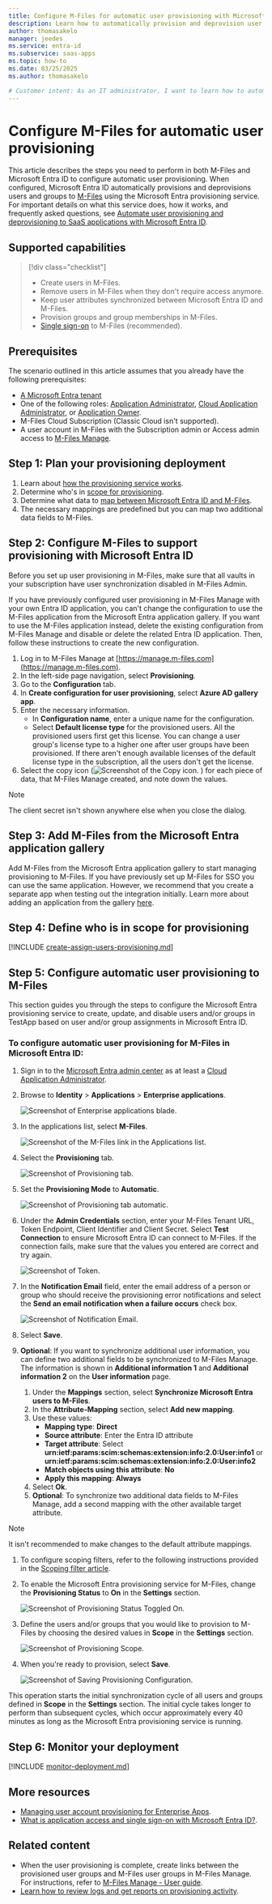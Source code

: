 ```yaml
---
title: Configure M-Files for automatic user provisioning with Microsoft Entra ID
description: Learn how to automatically provision and deprovision user accounts from Microsoft Entra ID to M-Files.
author: thomasakelo
manager: jeedes
ms.service: entra-id
ms.subservice: saas-apps
ms.topic: how-to
ms.date: 03/25/2025
ms.author: thomasakelo

# Customer intent: As an IT administrator, I want to learn how to automatically provision and deprovision user accounts from Microsoft Entra ID to M-Files so that I can streamline the user management process and ensure that users have the appropriate access to M-Files.
---
```


# Configure M-Files for automatic user provisioning

This article describes the steps you need to perform in both M-Files and Microsoft Entra ID to configure automatic user provisioning. When configured, Microsoft Entra ID automatically provisions and deprovisions users and groups to [M-Files](https://www.m-files.com/) using the Microsoft Entra provisioning service. For important details on what this service does, how it works, and frequently asked questions, see [Automate user provisioning and deprovisioning to SaaS applications with Microsoft Entra ID](~/identity/app-provisioning/user-provisioning.md). 

## Supported capabilities
> [!div class="checklist"]
> * Create users in M-Files.
> * Remove users in M-Files when they don't require access anymore.
> * Keep user attributes synchronized between Microsoft Entra ID and M-Files.
> * Provision groups and group memberships in M-Files.
> * [Single sign-on](m-files-tutorial.md) to M-Files (recommended).

## Prerequisites

The scenario outlined in this article assumes that you already have the following prerequisites:

* [A Microsoft Entra tenant](~/identity-platform/quickstart-create-new-tenant.md) 
* One of the following roles: [Application Administrator](/entra/identity/role-based-access-control/permissions-reference#application-administrator), [Cloud Application Administrator](/entra/identity/role-based-access-control/permissions-reference#cloud-application-administrator), or [Application Owner](/entra/fundamentals/users-default-permissions#owned-enterprise-applications).
* M-Files Cloud Subscription (Classic Cloud isn't supported).
* A user account in M-Files with the Subscription admin or Access admin access to [M-Files Manage](https://manage.m-files.com/).

## Step 1: Plan your provisioning deployment
1. Learn about [how the provisioning service works](~/identity/app-provisioning/user-provisioning.md).
1. Determine who's in [scope for provisioning](~/identity/app-provisioning/define-conditional-rules-for-provisioning-user-accounts.md).
1. Determine what data to [map between Microsoft Entra ID and M-Files](~/identity/app-provisioning/customize-application-attributes.md).
1. The necessary mappings are predefined but you can map two additional data fields to M-Files.

<a name='step-2-configure-M-Files-to-support-provisioning-with-azure-ad'></a>

## Step 2: Configure M-Files to support provisioning with Microsoft Entra ID

Before you set up user provisioning in M-Files, make sure that all vaults in your subscription have user synchronization disabled in M-Files Admin.

If you have previously configured user provisioning in M-Files Manage with your own Entra ID application, you can't change the configuration to use the M-Files application from the  Microsoft Entra application gallery. If you want to use the M-Files application instead, delete the existing configuration from M-Files Manage and disable or delete the related Entra ID application. Then, follow these instructions to create the new configuration.

1. Log in to M-Files Manage at [https://manage.m-files.com](https://manage.m-files.com).
1. In the left-side page navigation, select **Provisioning**.
1. Go to the **Configuration** tab.
1. In **Create configuration for user provisioning**, select **Azure AD gallery app**.
1. Enter the necessary information.
   * In **Configuration name**, enter a unique name for the configuration.
   * Select **Default license type** for the provisioned users. All the provisioned users first get this license. You can change a user group's license type to a higher one after user groups have been provisioned. If there aren't enough available licenses of the default license type in the subscription, all the users don't get the license.
1. Select the copy icon (![Screenshot of the Copy icon.](media/m-files-provisioning-tutorial/icon.png) ) for each piece of data, that M-Files Manage created, and note down the values.

> [!NOTE]
> The client secret isn't shown anywhere else when you close the dialog.

<a name='step-3-add-M-Files-from-the-azure-ad-application-gallery'></a>

## Step 3: Add M-Files from the Microsoft Entra application gallery

Add M-Files from the Microsoft Entra application gallery to start managing provisioning to M-Files. If you have previously set up M-Files for SSO you can use the same application. However, we recommend that you create a separate app when testing out the integration initially. Learn more about adding an application from the gallery [here](~/identity/enterprise-apps/add-application-portal.md). 

## Step 4: Define who is in scope for provisioning 

[!INCLUDE [create-assign-users-provisioning.md](~/identity/saas-apps/includes/create-assign-users-provisioning.md)]

## Step 5: Configure automatic user provisioning to M-Files 

This section guides you through the steps to configure the Microsoft Entra provisioning service to create, update, and disable users and/or groups in TestApp based on user and/or group assignments in Microsoft Entra ID.

<a name='to-configure-automatic-user-provisioning-for-M-Files-in-azure-ad'></a>

### To configure automatic user provisioning for M-Files in Microsoft Entra ID:

1. Sign in to the [Microsoft Entra admin center](https://entra.microsoft.com) as at least a [Cloud Application Administrator](~/identity/role-based-access-control/permissions-reference.md#cloud-application-administrator).
1. Browse to **Identity** > **Applications** > **Enterprise applications**.

	![Screenshot of Enterprise applications blade.](common/enterprise-applications.png)

1. In the applications list, select **M-Files**.

	![Screenshot of the M-Files link in the Applications list.](common/all-applications.png)

1. Select the **Provisioning** tab.

	![Screenshot of Provisioning tab.](common/provisioning.png)

1. Set the **Provisioning Mode** to **Automatic**.

	![Screenshot of Provisioning tab automatic.](common/provisioning-automatic.png)

1. Under the **Admin Credentials** section, enter your M-Files Tenant URL, Token Endpoint, Client Identifier and Client Secret. Select **Test Connection** to ensure Microsoft Entra ID can connect to M-Files. If the connection fails, make sure that the values you entered are correct and try again.

 	![Screenshot of Token.](media/m-files-provisioning-tutorial/test-connection.png)

1. In the **Notification Email** field, enter the email address of a person or group who should receive the provisioning error notifications and select the **Send an email notification when a failure occurs** check box.

	![Screenshot of Notification Email.](common/provisioning-notification-email.png)

1. Select **Save**.

1. **Optional**: If you want to synchronize additional user information, you can define two additional fields to be synchronized to M-Files Manage. The information is shown in **Additional information 1** and **Additional information 2** on the **User information** page.
   1. Under the **Mappings** section, select **Synchronize Microsoft Entra users to M-Files**.
   1. In the **Attribute-Mapping** section, select **Add new mapping**.
   1. Use these values:
         * **Mapping type**: **Direct**
         * **Source attribute**: Enter the Entra ID attribute
         * **Target attribute**: Select **urn:ietf:params:scim:schemas:extension:info:2.0:User:info1** or **urn:ietf:params:scim:schemas:extension:info:2.0:User:info2**
         * **Match objects using this attribute**: **No**
         * **Apply this mapping**: **Always**
   1. Select **Ok**.
   1. **Optional**: To synchronize two additional data fields to M-Files Manage, add a second mapping with the other available target attribute.

  > [!NOTE]
  > It isn't recommended to make changes to the default attribute mappings.

1. To configure scoping filters, refer to the following instructions provided in the [Scoping filter  article](../app-provisioning/define-conditional-rules-for-provisioning-user-accounts.md).

1. To enable the Microsoft Entra provisioning service for M-Files, change the **Provisioning Status** to **On** in the **Settings** section.

	![Screenshot of Provisioning Status Toggled On.](common/provisioning-toggle-on.png)

1. Define the users and/or groups that you would like to provision to M-Files by choosing the desired values in **Scope** in the **Settings** section.

	![Screenshot of Provisioning Scope.](common/provisioning-scope.png)

1. When you're ready to provision, select **Save**.

	![Screenshot of Saving Provisioning Configuration.](common/provisioning-configuration-save.png)

This operation starts the initial synchronization cycle of all users and groups defined in **Scope** in the **Settings** section. The initial cycle takes longer to perform than subsequent cycles, which occur approximately every 40 minutes as long as the Microsoft Entra provisioning service is running. 

## Step 6: Monitor your deployment

[!INCLUDE [monitor-deployment.md](~/identity/saas-apps/includes/monitor-deployment.md)]

## More resources

* [Managing user account provisioning for Enterprise Apps](~/identity/app-provisioning/configure-automatic-user-provisioning-portal.md).
* [What is application access and single sign-on with Microsoft Entra ID?](~/identity/enterprise-apps/what-is-single-sign-on.md).

## Related content

* When the user provisioning is complete, create links between the provisioned user groups and M-Files user groups in M-Files Manage. For instructions, refer to [M-Files Manage - User guide](https://m-files.my.site.com/s/article/mfiles-ka-385842). 
* [Learn how to review logs and get reports on provisioning activity](~/identity/app-provisioning/check-status-user-account-provisioning.md).